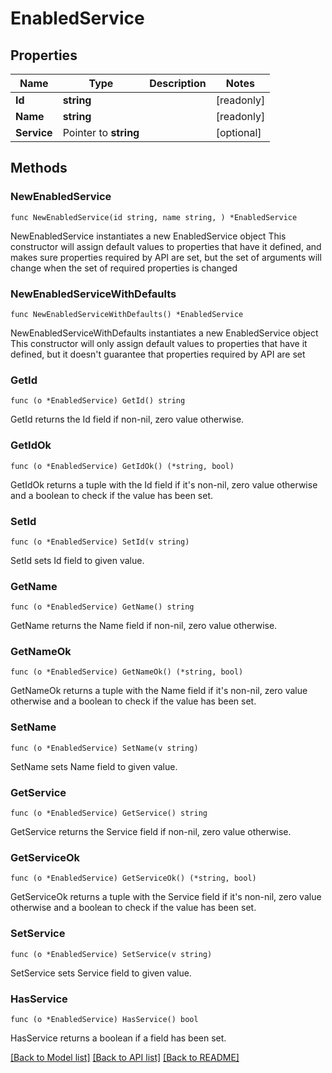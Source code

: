 # EnabledService

## Properties

Name | Type | Description | Notes
------------ | ------------- | ------------- | -------------
**Id** | **string** |  | [readonly] 
**Name** | **string** |  | [readonly] 
**Service** | Pointer to **string** |  | [optional] 

## Methods

### NewEnabledService

`func NewEnabledService(id string, name string, ) *EnabledService`

NewEnabledService instantiates a new EnabledService object
This constructor will assign default values to properties that have it defined,
and makes sure properties required by API are set, but the set of arguments
will change when the set of required properties is changed

### NewEnabledServiceWithDefaults

`func NewEnabledServiceWithDefaults() *EnabledService`

NewEnabledServiceWithDefaults instantiates a new EnabledService object
This constructor will only assign default values to properties that have it defined,
but it doesn't guarantee that properties required by API are set

### GetId

`func (o *EnabledService) GetId() string`

GetId returns the Id field if non-nil, zero value otherwise.

### GetIdOk

`func (o *EnabledService) GetIdOk() (*string, bool)`

GetIdOk returns a tuple with the Id field if it's non-nil, zero value otherwise
and a boolean to check if the value has been set.

### SetId

`func (o *EnabledService) SetId(v string)`

SetId sets Id field to given value.


### GetName

`func (o *EnabledService) GetName() string`

GetName returns the Name field if non-nil, zero value otherwise.

### GetNameOk

`func (o *EnabledService) GetNameOk() (*string, bool)`

GetNameOk returns a tuple with the Name field if it's non-nil, zero value otherwise
and a boolean to check if the value has been set.

### SetName

`func (o *EnabledService) SetName(v string)`

SetName sets Name field to given value.


### GetService

`func (o *EnabledService) GetService() string`

GetService returns the Service field if non-nil, zero value otherwise.

### GetServiceOk

`func (o *EnabledService) GetServiceOk() (*string, bool)`

GetServiceOk returns a tuple with the Service field if it's non-nil, zero value otherwise
and a boolean to check if the value has been set.

### SetService

`func (o *EnabledService) SetService(v string)`

SetService sets Service field to given value.

### HasService

`func (o *EnabledService) HasService() bool`

HasService returns a boolean if a field has been set.


[[Back to Model list]](../README.md#documentation-for-models) [[Back to API list]](../README.md#documentation-for-api-endpoints) [[Back to README]](../README.md)



